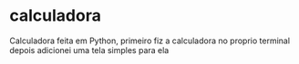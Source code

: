 # calculadora
 Calculadora feita em Python, primeiro fiz a calculadora no proprio terminal
 depois adicionei uma tela simples para ela
